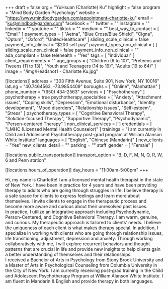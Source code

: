 +++
draft = false
org = "YuHsuan (Charlotte) Ku"
highlight = false
program = "Mind Body Garden Psychology"
website = "https://www.mindbodygarden.com/appointment-charlotte-ku"
email = "ku@mindbodygarden.com"
facebook = ""
twitter = ""
instagram = ""
linkedin = ""
youtube = ""
tiktok = ""
medium = ""
best_way_to_contact = [ "Email" ]
payment_types = [
  "Aetna",
  "Blue Cross/Blue Shield",
  "Cigna",
  "Optum",
  "Oxford",
  "UnitedHealthcare"
]
sliding_scale_clinical = false
payment_info_clinical = "$200 self pay"
payment_types_non_clinical = [ ]
sliding_scale_non_clinical = false
payment_info_non_clinical = ""
ada_compliant = false
telehealth = "Yes"
tags = [ "individual" ]
client_requirements = ""
age_groups = [
  "Children (6 to 10)",
  "Preteens and Tweens (11 to 13)",
  "Youth and Teenagers (14 to 19)",
  "Adults (19 to 64)"
]
image = "/img/Headshot1 - Charlotte Ku.jpg"

[[locations]]
address = "303 Fifth Avenue, Suite 901, New York, NY 10016"
latLng = "40.7464563, -73.9854409"
boroughs = [ "Online", "Manhattan" ]
phone_number = "(650) 434-2563"
services = [ "Psychotherapy" ]
psychotherapy = true
psychotherapy_specialties = [
  "Anxiety",
  "Attachment issues",
  "Coping skills",
  "Depression",
  "Emotional disturbance",
  "Identity development",
  "Mood disorders",
  "Relationship issues",
  "Self-esteem",
  "Stress"
]
psychotherapy_types = [
  "Cognitive Behavioral Therapy",
  "Solution-focused Therapy",
  "Supportive Therapy",
  "Psychodynamic",
  "Person-centered Therapy"
]
non_clinical_services = [ ]
credentials = [ "LMHC (Licensed Mental Health Counselor)" ]
trainings = "I am currently in Child and Adolescent Psychotherapy post-grad program at William Alanson White Institute"
languages = [ "English", "Chinese (Mandarin)" ]
new_clients = "Yes"
new_clients_detail = ""
parking = ""
staff_gender = [ "Female" ]

  [[locations.public_transportation]]
  transport_option = "B, D, F, M, N, Q, R, W, 6 and Penn station"

  [[locations.hours_of_operation]]
  day_hours = "11:00am-5:00pm"
+++

Hi, my name is Charlotte! I am a licensed mental health therapist in the state of New York. I have been in practice for 4 years and have been providing therapy to adults who are going through struggles in life. I believe therapy is a safe space for clients to express feelings and learn more about themselves. I invite clients to engage in the therapeutic process and become more aware and curious about their unresolved past issues. <br>
In practice, I utilize an integrative approach including Psychodynamic, Person-Centered, and Cognitive Behavioral Therapy. I am warm, genuine, and curious. My therapeutic approach is tailored to clients’ needs. I believe the uniqueness of each client is what makes therapy special. In addition, I specialize in working with clients who are going through relationship issues, life transitioning, adjustment, depression and anxiety. Through working collaboratively with me, I will explore recurrent behaviors and thought patterns that are crucial in life and provide new insights to help clients gain a better understanding of themselves and their relationships. <br>
I received a Bachelor of Arts in Psychology from Stony Brook University and a Master of Arts in Psychological Counseling from Columbia University in the City of New York. I am currently receiving post-grad training in the Child and Adolescent Psychotherapy Program at William Alanson White Institute. I am fluent in Mandarin & English and provide therapy in both languages. <br>
